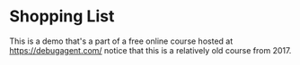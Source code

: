 # Shopping List
This is a demo that's a part of a free online course hosted at https://debugagent.com/ notice that this is a relatively old course from 2017.
